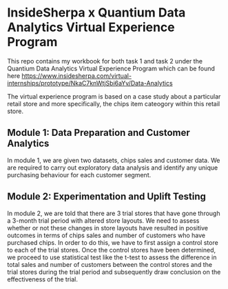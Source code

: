 # InsideSherpa x Quantium Data Analytics Virtual Experience Program

This repo contains my workbook for both task 1 and task 2 under the Quantium Data Analytics Virtual Experience Program which can be found here https://www.insidesherpa.com/virtual-internships/prototype/NkaC7knWtjSbi6aYv/Data-Analytics

The virtual experience program is based on a case study about a particular retail store and more specifically, the chips item cateogory within this retail store.

## Module 1: Data Preparation and Customer Analytics
In module 1, we are given two datasets, chips sales and customer data. We are required to carry out exploratory data analysis and identify any unique purchasing behaviour 
for each customer segment.

## Module 2: Experimentation and Uplift Testing
In module 2, we are told that there are 3 trial stores that have gone through a 3-month trial period with altered store layouts. We need to assess whether or not these changes
in store layouts have resulted in positive outcomes in terms of chips sales and number of customers who have purchased chips. In order to do this, we have to first assign a
control store to each of the trial stores. Once the control stores have been determined, we proceed to use statistical test like the t-test to assess the difference in total 
sales and number of customers between the control stores and the trial stores during the trial period and subsequently draw conclusion on the effectiveness of the trial.
